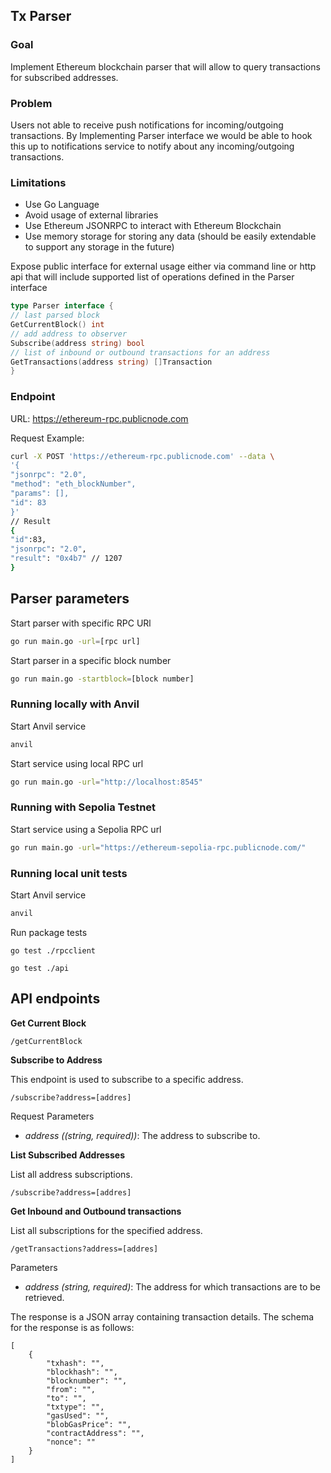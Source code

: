## Tx Parser

### Goal
Implement Ethereum blockchain parser that will allow to query transactions for subscribed addresses.

### Problem
Users not able to receive push notifications for incoming/outgoing transactions. By Implementing Parser interface we would be able to hook this up to notifications service to notify about any incoming/outgoing transactions.

### Limitations
* Use Go Language
* Avoid usage of external libraries
* Use Ethereum JSONRPC to interact with Ethereum Blockchain
* Use memory storage for storing any data (should be easily extendable to
support any storage in the future)

Expose public interface for external usage either via command line or http api that
will include supported list of operations defined in the Parser interface

```go
type Parser interface {
// last parsed block
GetCurrentBlock() int
// add address to observer
Subscribe(address string) bool
// list of inbound or outbound transactions for an address
GetTransactions(address string) []Transaction
}
```

### Endpoint
URL: https://ethereum-rpc.publicnode.com

Request Example:
```bash
curl -X POST 'https://ethereum-rpc.publicnode.com' --data \
'{
"jsonrpc": "2.0",
"method": "eth_blockNumber",
"params": [],
"id": 83
}'
// Result
{
"id":83,
"jsonrpc": "2.0",
"result": "0x4b7" // 1207
}
```

## Parser parameters

Start parser with specific RPC URl 
```bash
go run main.go -url=[rpc url]
```

Start parser in a specific block number
```bash
go run main.go -startblock=[block number]
```

### Running locally with Anvil

Start Anvil service
```bash
anvil
```

Start service using local RPC url
```bash
go run main.go -url="http://localhost:8545"
```

### Running with Sepolia Testnet

Start service using a Sepolia RPC url
```bash
go run main.go -url="https://ethereum-sepolia-rpc.publicnode.com/"
```

### Running local unit tests

Start Anvil service
```bash
anvil
```

Run package tests
```
go test ./rpcclient
```

```
go test ./api
```

## API endpoints


**Get Current Block**

```
/getCurrentBlock
```

**Subscribe to Address**

This endpoint is used to subscribe to a specific address.
```
/subscribe?address=[addres]
```
Request Parameters

* *address ((string, required))*: The address to subscribe to.


**List Subscribed Addresses**

List all address subscriptions.
```
/subscribe?address=[addres]
```

**Get Inbound and Outbound transactions**

List all subscriptions for the specified address.
```
/getTransactions?address=[addres]
```

Parameters

* *address (string, required)*: The address for which transactions are to be retrieved.

The response is a JSON array containing transaction details. The schema for the response is as follows:

```
[
    {
        "txhash": "",
        "blockhash": "",
        "blocknumber": "",
        "from": "",
        "to": "",
        "txtype": "",
        "gasUsed": "",
        "blobGasPrice": "",
        "contractAddress": "",
        "nonce": ""
    }
]
```